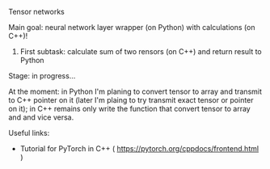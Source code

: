 Tensor networks

Main goal: neural network layer wrapper (on Python) with calculations (on C++)!

1) First subtask: calculate sum of two rensors (on C++) and return result to Python

Stage: in progress...

At the moment: in Python I'm planing to convert tensor to array and transmit to C++ pointer on it (later I'm plaing to try transmit exact tensor or pointer on it); in C++ remains only write the function that convert tensor to array and and vice versa.



Useful links:
* Tutorial for PyTorch in C++ ( https://pytorch.org/cppdocs/frontend.html )
